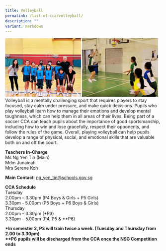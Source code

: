 ```yaml
---
title: Volleyball
permalink: /list-of-cca/volleyball/
description: ""
variant: markdown
---
```

![](/images/CCAs/2023_VolleyballCCA_GIF__1_.gif)
Volleyball is a mentally challenging sport that requires players to stay focused, stay calm under pressure, and make quick decisions. Pupils who play volleyball learn how to manage their emotions and develop mental toughness, which can help them in all areas of their lives. Being part of a soccer CCA can teach pupils about the importance of good sportsmanship, including how to win and lose gracefully, respect their opponents, and follow the rules of the game. Overall, playing volleyball can help pupils develop a range of physical, social, and emotional skills that are valuable both on and off the court.

**Teachers In-Charge**
<br>Ms Ng Yen Tin (Main)
<br>Mdm Junainah
<br>Mrs Serene Koh

**Main Contact**: [ng_yen_tin@schools.gov.sg](ng_yen_tin@schools.gov.sg)

**CCA Schedule**
<br>Tuesday
<br>2.00pm – 3.30pm (P4 Boys &amp; Girls + P5 Girls)
<br>3.30pm - 5.00pm (P5 Boys + P6 Boys &amp; Girls)
<br>Thursday
<br>2.00pm – 3.30pm (*P3)
<br>3.30pm – 5.00pm (P4, P5 &amp; **P6)


**\*In semester 2, P3 will train twice a week. (Tuesday and Thursday from 2.00 to 3.30pm)**
<br>**\*\*P6 pupils will be discharged from the CCA once the NSG Competition ends**